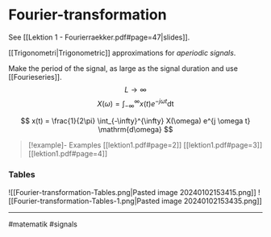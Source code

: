 # Fourier-transformation
See [[Lektion 1 - Fourierraekker.pdf#page=47|slides]].

[[Trigonometri|Trigonometric]] approximations for *aperiodic signals*.

Make the period of the signal, as large as the signal duration and use [[Fourieseries]].
$$L \to \infty$$
$$
X(\omega) = \int_{-\infty}^{\infty} x(t) e^{-j \omega t} \mathrm{dt}
$$

$$
x(t) = \frac{1}{2\pi} \int_{-\infty}^{\infty} X(\omega) e^{j \omega t} \mathrm{d\omega}
$$

>[!example]- Examples
>[[lektion1.pdf#page=2]]
>[[lektion1.pdf#page=3]]
>[[lektion1.pdf#page=4]]

### Tables
![[Fourier-transformation-Tables.png|Pasted image 20240102153415.png]]
![[Fourier-transformation-Tables-1.png|Pasted image 20240102153435.png]]

---
#matematik #signals 
